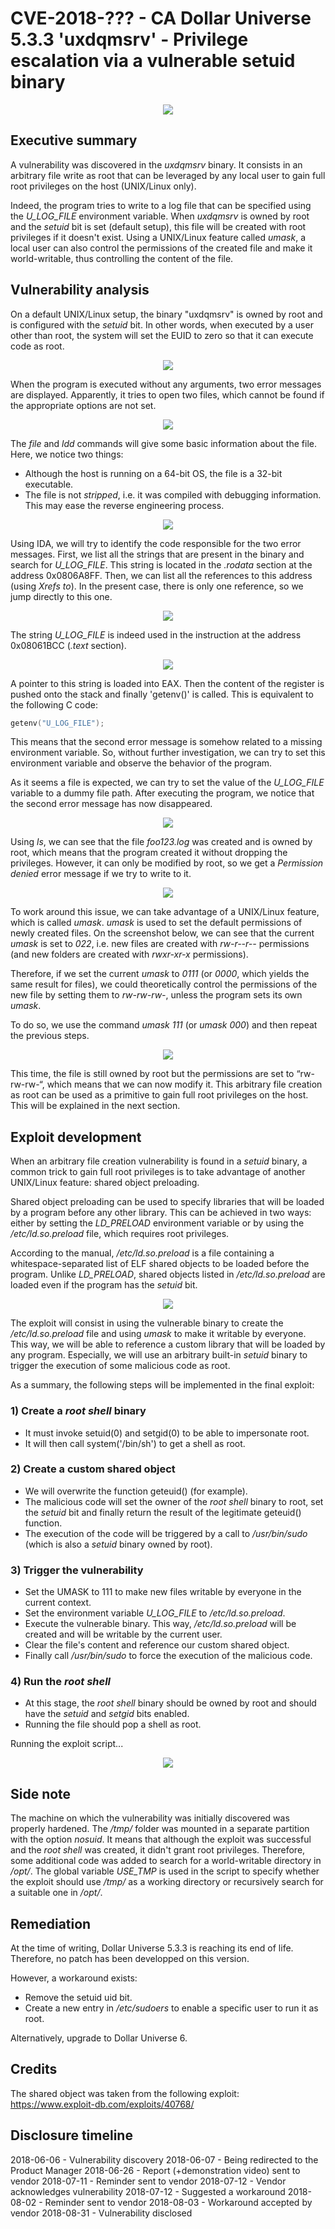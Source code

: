 #  CVE-2018-??? - CA Dollar Universe 5.3.3 'uxdqmsrv' - Privilege escalation via a vulnerable setuid binary 

<p align="center">
  <img src="https://github.com/itm4n/ca-dollaru-uxdqmsrv-privesc/raw/master/screenshots/ca-dollaru-uxdqmsrv-privesc.gif">
</p>

## Executive summary
A vulnerability was discovered in the _uxdqmsrv_ binary. It consists in an arbitrary file write as root that can be leveraged by any local user to gain full root privileges on the host (UNIX/Linux only).

Indeed, the program tries to write to a log file that can be specified using the _U_LOG_FILE_ environment variable. When _uxdqmsrv_ is owned by root and the _setuid_ bit is set (default setup), this file will be created with root privileges if it doesn't exist. Using a UNIX/Linux feature called _umask_, a local user can also control the permissions of the created file and make it world-writable, thus controlling the content of the file.

## Vulnerability analysis
On a default UNIX/Linux setup, the binary "uxdqmsrv" is owned by root and is configured with the _setuid_ bit. In other words, when executed by a user other than root, the system will set the EUID to zero so that it can execute code as root.

<p align="center">
  <img src="https://github.com/itm4n/ca-dollaru-uxdqmsrv-privesc/raw/master/screenshots/01_file-permissions.png">
</p>

When the program is executed without any arguments, two error messages are displayed. Apparently, it tries to open two files, which cannot be found if the appropriate options are not set.

<p align="center">
  <img src="https://github.com/itm4n/ca-dollaru-uxdqmsrv-privesc/raw/master/screenshots/02_error-missing-file.png">
</p>

The _file_ and _ldd_ commands will give some basic information about the file. Here, we notice two things:
- Although the host is running on a 64-bit OS, the file is a 32-bit executable.
- The file is not _stripped_, i.e. it was compiled with debugging information. This may ease the reverse engineering process.

<p align="center">
  <img src="https://github.com/itm4n/ca-dollaru-uxdqmsrv-privesc/raw/master/screenshots/03_file-info.png">
</p>

Using IDA, we will try to identify the code responsible for the two error messages.
First, we list all the strings that are present in the binary and search for _U_LOG_FILE_. This string is located in the _.rodata_ section at the address 0x0806A8FF. Then, we can list all the references to this address (using _Xrefs to_). In the present case, there is only one reference, so we jump directly to this one.

<p align="center">
  <img src="https://github.com/itm4n/ca-dollaru-uxdqmsrv-privesc/raw/master/screenshots/04_ida-string-ref.png">
</p>

The string _U_LOG_FILE_ is indeed used in the instruction at the address 0x08061BCC (_.text_ section).

<p align="center">
  <img src="https://github.com/itm4n/ca-dollaru-uxdqmsrv-privesc/raw/master/screenshots/05_ida-getenv-call.png">
</p>

A pointer to this string is loaded into EAX. Then the content of the register is pushed onto the stack and finally 'getenv()' is called. This is equivalent to the following C code:

```c
getenv("U_LOG_FILE");
```

This means that the second error message is somehow related to a missing environment variable. So, without further investigation, we can try to set this environment variable and observe the behavior of the program.

As it seems a file is expected, we can try to set the value of the _U_LOG_FILE_ variable to a dummy file path. After executing the program, we notice that the second error message has now disappeared.

<p align="center">
  <img src="https://github.com/itm4n/ca-dollaru-uxdqmsrv-privesc/raw/master/screenshots/06_env-var-and-run.png">
</p>

Using _ls_, we can see that the file _foo123.log_ was created and is owned by root, which means that the program created it without dropping the privileges. However, it can only be modified by root, so we get a _Permission denied_ error message if we try to write to it.

<p align="center">
  <img src="https://github.com/itm4n/ca-dollaru-uxdqmsrv-privesc/raw/master/screenshots/07_permission-denied.png">
</p>

To work around this issue, we can take advantage of a UNIX/Linux feature, which is called _umask_. _umask_ is used to set the default permissions of newly created files. On the screenshot below, we can see that the current _umask_ is set to _022_, i.e. new files are created with _rw-r--r--_ permissions (and new folders are created with _rwxr-xr-x_ permissions).

Therefore, if we set the current _umask_ to _0111_ (or _0000_, which yields the same result for files), we could theoretically control the permissions of the new file by setting them to _rw-rw-rw-_, unless the program sets its own _umask_.

To do so, we use the command _umask 111_ (or _umask 000_) and then repeat the previous steps.

<p align="center">
  <img src="https://github.com/itm4n/ca-dollaru-uxdqmsrv-privesc/raw/master/screenshots/08_using-umask.png">
</p>

This time, the file is still owned by root but the permissions are set to “rw-rw-rw-“, which means that we can now modify it.
This arbitrary file creation as root can be used as a primitive to gain full root privileges on the host. This will be explained in the next section.

## Exploit development

When an arbitrary file creation vulnerability is found in a _setuid_ binary, a common trick to gain full root privileges is to take advantage of another UNIX/Linux feature: shared object preloading.

Shared object preloading can be used to specify libraries that will be loaded by a program before any other library. This can be achieved in two ways: either by setting the _LD_PRELOAD_ environment variable or by using the _/etc/ld.so.preload_ file, which requires root privileges.

According to the manual, _/etc/ld.so.preload_ is a file containing a whitespace-separated list of ELF shared objects to be loaded before the program. Unlike _LD_PRELOAD_, shared objects listed in _/etc/ld.so.preload_ are loaded even if the program has the _setuid_ bit.

<p align="center">
  <img src="https://github.com/itm4n/ca-dollaru-uxdqmsrv-privesc/raw/master/screenshots/09_man-ld-so-preload.png">
</p>

The exploit will consist in using the vulnerable binary to create the _/etc/ld.so.preload_ file and using _umask_ to make it writable by everyone. This way, we will be able to reference a custom library that will be loaded by any program. Especially, we will use an arbitrary built-in _setuid_ binary to trigger the execution of some malicious code as root.

As a summary, the following steps will be implemented in the final exploit:

### 1) Create a _root shell_ binary
- It must invoke setuid(0) and setgid(0) to be able to impersonate root.
- It will then call system('/bin/sh') to get a shell as root.

### 2) Create a custom shared object
- We will overwrite the function geteuid() (for example).
- The malicious code will set the owner of the _root shell_ binary to root, set the _setuid_ bit and finally return the result of the legitimate geteuid() function.
- The execution of the code will be triggered by a call to _/usr/bin/sudo_ (which is also a _setuid_ binary owned by root).

### 3) Trigger the vulnerability
- Set the UMASK to 111 to make new files writable by everyone in the current context.
- Set the environment variable _U_LOG_FILE_ to _/etc/ld.so.preload_.
- Execute the vulnerable binary. This way, _/etc/ld.so.preload_ will be created and will be writable by the current user.
- Clear the file's content and reference our custom shared object.
- Finally call _/usr/bin/sudo_ to force the execution of the malicious code.

### 4) Run the _root shell_
- At this stage, the _root shell_ binary should be owned by root and should have the _setuid_ and _setgid_ bits enabled.
- Running the file should pop a shell as root.

Running the exploit script...

<p align="center">
  <img src="https://github.com/itm4n/ca-dollaru-uxdqmsrv-privesc/raw/master/screenshots/10_exploit.png">
</p>

## Side note 
The machine on which the vulnerability was initially discovered was properly hardened. The _/tmp/_ folder was mounted in a separate partition with the option _nosuid_. It means that although the exploit was successful and the _root shell_ was created, it didn't grant root privileges. Therefore, some additional code was added to search for a world-writable directory in _/opt/_. The global variable _USE_TMP_ is used in the script to specify whether the exploit should use _/tmp/_ as a working directory or recursively search for a suitable one in _/opt/_.

## Remediation  
At the time of writing, Dollar Universe 5.3.3 is reaching its end of life. Therefore, no patch has been developped on this version.

However, a workaround exists:
- Remove the setuid uid bit. 
- Create a new entry in _/etc/sudoers_ to enable a specific user to run it as root. 

Alternatively, upgrade to Dollar Universe 6. 

## Credits 
The shared object was taken from the following exploit: https://www.exploit-db.com/exploits/40768/

## Disclosure timeline 
2018-06-06 - Vulnerability discovery 
2018-06-07 - Being redirected to the Product Manager 
2018-06-26 - Report (+demonstration video) sent to vendor 
2018-07-11 - Reminder sent to vendor
2018-07-12 - Vendor acknowledges vulnerability 
2018-07-12 - Suggested a workaround 
2018-08-02 - Reminder sent to vendor 
2018-08-03 - Workaround accepted by vendor 
2018-08-31 - Vulnerability disclosed 
